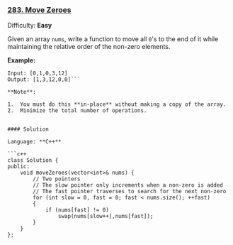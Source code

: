 ### [283\. Move Zeroes](https://leetcode.com/problems/move-zeroes/)

Difficulty: **Easy**


Given an array `nums`, write a function to move all `0`'s to the end of it while maintaining the relative order of the non-zero elements.

**Example:**

```
Input: [0,1,0,3,12]
Output: [1,3,12,0,0]```

**Note**:

1.  You must do this **in-place** without making a copy of the array.
2.  Minimize the total number of operations.


#### Solution

Language: **C++**

```c++
class Solution {
public:
    void moveZeroes(vector<int>& nums) {
        // Two pointers
        // The slow pointer only increments when a non-zero is added
        // The fast pointer traverses to search for the next non-zero
        for (int slow = 0, fast = 0; fast < nums.size(); ++fast)
        {
            if (nums[fast] != 0)
                swap(nums[slow++],nums[fast]);
        }
    }
};
```
